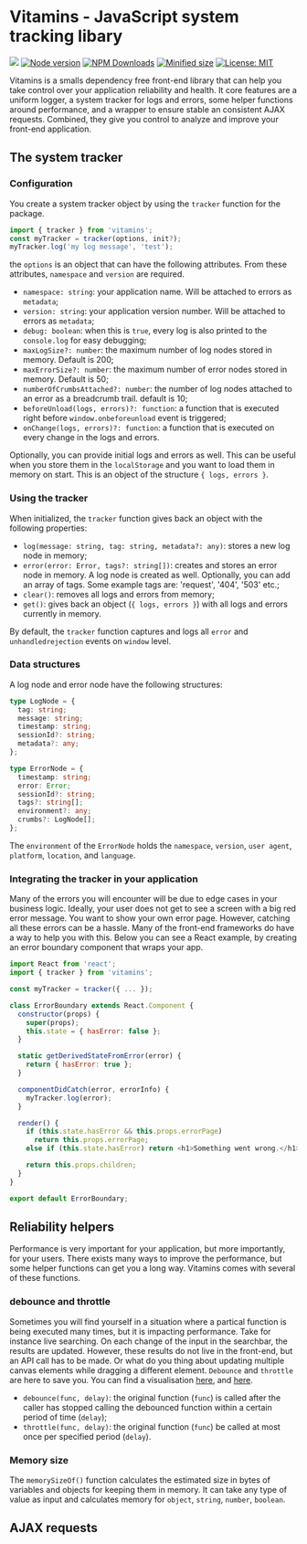 # Vitamins - JavaScript system tracking libary

![](https://github.com/kevtiq/vitamins/workflows/test/badge.svg)
[![Node version](https://img.shields.io/npm/v/vitamins.svg?style=flat)](https://www.npmjs.com/package/vitamins)
[![NPM Downloads](https://img.shields.io/npm/dm/vitamins.svg?style=flat)](https://www.npmjs.com/package/vitamins)
[![Minified size](https://img.shields.io/bundlephobia/min/vitamins?label=minified)](https://www.npmjs.com/package/vitamins)
[![License: MIT](https://img.shields.io/badge/License-MIT-yellow.svg)](https://opensource.org/licenses/MIT)

Vitamins is a smalls dependency free front-end library that can help you take control over your application reliability and health. It core features are a uniform logger, a system tracker for logs and errors, some helper functions around performance, and a wrapper to ensure stable an consistent AJAX requests. Combined, they give you control to analyze and improve your front-end application.

## The system tracker

### Configuration

You create a system tracker object by using the `tracker` function for the package.

```js
import { tracker } from 'vitamins';
const myTracker = tracker(options, init?);
myTracker.log('my log message', 'test');
```

the `options` is an object that can have the following attributes. From these attributes, `namespace` and `version` are required.

- `namespace: string`: your application name. Will be attached to errors as `metadata`;
- `version: string`: your application version number. Will be attached to errors as `metadata`;
- `debug: boolean`: when this is `true`, every log is also printed to the `console.log` for easy debugging;
- `maxLogSize?: number`: the maximum number of log nodes stored in memory. Default is 200;
- `maxErrorSize?: number`: the maximum number of error nodes stored in memory. Default is 50;
- `numberOfCrumbsAttached?: number`: the number of log nodes attached to an error as a breadcrumb trail. default is 10;
- `beforeUnload(logs, errors)?: function`: a function that is executed right before `window.onbeforeunload` event is triggered;
- `onChange(logs, errors)?: function`: a function that is executed on every change in the logs and errors.

Optionally, you can provide initial logs and errors as well. This can be useful when you store them in the `localStorage` and you want to load them in memory on start. This is an object of the structure `{ logs, errors }`.

### Using the tracker

When initialized, the `tracker` function gives back an object with the following properties:

- `log(message: string, tag: string, metadata?: any)`: stores a new log node in memory;
- `error(error: Error, tags?: string[])`: creates and stores an error node in memory. A log node is created as well. Optionally, you can add an array of tags. Some example tags are: 'request', '404', '503' etc.;
- `clear()`: removes all logs and errors from memory;
- `get()`: gives back an object (`{ logs, errors }`) with all logs and errors currently in memory.

By default, the `tracker` function captures and logs all `error` and `unhandledrejection` events on `window` level.

### Data structures

A log node and error node have the following structures:

```ts
type LogNode = {
  tag: string;
  message: string;
  timestamp: string;
  sessionId?: string;
  metadata?: any;
};

type ErrorNode = {
  timestamp: string;
  error: Error;
  sessionId?: string;
  tags?: string[];
  environment?: any;
  crumbs?: LogNode[];
};
```

The `environment` of the `ErrorNode` holds the `namespace`, `version`, `user agent`, `platform`, `location`, and `language`.

### Integrating the tracker in your application

Many of the errors you will encounter will be due to edge cases in your business logic. Ideally, your user does not get to see a screen with a big red error message. You want to show your own error page. However, catching all these errors can be a hassle. Many of the front-end frameworks do have a way to help you with this. Below you can see a React example, by creating an error boundary component that wraps your app.

```js
import React from 'react';
import { tracker } from 'vitamins';

const myTracker = tracker({ ... });

class ErrorBoundary extends React.Component {
  constructor(props) {
    super(props);
    this.state = { hasError: false };
  }

  static getDerivedStateFromError(error) {
    return { hasError: true };
  }

  componentDidCatch(error, errorInfo) {
    myTracker.log(error);
  }

  render() {
    if (this.state.hasError && this.props.errorPage)
      return this.props.errorPage;
    else if (this.state.hasError) return <h1>Something went wrong.</h1>;

    return this.props.children;
  }
}

export default ErrorBoundary;
```

## Reliability helpers

Performance is very important for your application, but more importantly, for your users. There exists many ways to improve the performance, but some helper functions can get you a long way. Vitamins comes with several of these functions.

### debounce and throttle

Sometimes you will find yourself in a situation where a partical function is being executed many times, but it is impacting performance. Take for instance live searching. On each change of the input in the searchbar, the results are updated. However, these results do not live in the front-end, but an API call has to be made. Or what do you thing about updating multiple canvas elements while dragging a different element. `Debounce` and `throttle` are here to save you. You can find a visualisation [here](http://demo.nimius.net/debounce_throttle/), and [here](https://css-tricks.com/debouncing-throttling-explained-examples/).

- `debounce(func, delay)`: the original function (`func`) is called after the caller has stopped calling the debounced function within a certain period of time (`delay`);
- `throttle(func, delay)`: the original function (`func`) be called at most once per specified period (`delay`).

### Memory size

The `memorySizeOf()` function calculates the estimated size in bytes of variables and objects for keeping them in memory. It can take any type of value as input and calculates memory for `object`, `string`, `number`, `boolean`.

## AJAX requests
